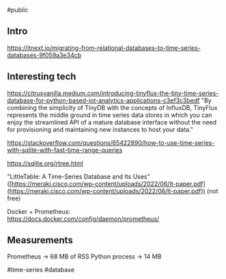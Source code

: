 #public 

## Intro

https://itnext.io/migrating-from-relational-databases-to-time-series-databases-9f059a3e34cb

## Interesting tech

https://citrusvanilla.medium.com/introducing-tinyflux-the-tiny-time-series-database-for-python-based-iot-analytics-applications-c3ef3c3bedf
"By combining the simplicity of TinyDB with the concepts of InfluxDB, TinyFlux represents the middle ground in time series data stores in which you can enjoy the streamlined API of a mature database interface without the need for provisioning and maintaining new instances to host your data."

https://stackoverflow.com/questions/65422890/how-to-use-time-series-with-sqlite-with-fast-time-range-queries

https://sqlite.org/rtree.html

"LittleTable: A Time-Series Database and Its Uses" ([https://meraki.cisco.com/wp-content/uploads/2022/06/lt-paper.pdf](https://meraki.cisco.com/wp-content/uploads/2022/06/lt-paper.pdf)) (not free)

Docker + Prometheus: https://docs.docker.com/config/daemon/prometheus/


## Measurements

Prometheus → 68 MB of RSS
Python process → 14 MB

#time-series #database